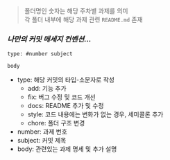 > 폴더명인 숫자는 해당 주차별 과제를 의미 <br>
> 각 폴더 내부에 해당 과제 관련 `README.md` 존재
>
### _나만의 커밋 메세지 컨벤션..._
```
type: #number subject

body
```
* type: 해당 커밋의 타입-소문자로 작성
  * add: 기능 추가
  * fix: 버그 수정 및 코드 개선
  * docs: README 추가 및 수정
  * style: 코드 내용에는 변화가 없는 경우, 세미콜론 추가
  * chore: 폴더 구조 변경
* number: 과제 번호
* subject: 커밋 제목
* body: 관련있는 과제 명세 및 추가 설명